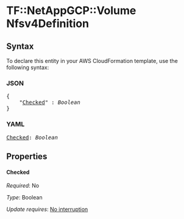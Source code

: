 # TF::NetAppGCP::Volume Nfsv4Definition

## Syntax

To declare this entity in your AWS CloudFormation template, use the following syntax:

### JSON

<pre>
{
    "<a href="#checked" title="Checked">Checked</a>" : <i>Boolean</i>
}
</pre>

### YAML

<pre>
<a href="#checked" title="Checked">Checked</a>: <i>Boolean</i>
</pre>

## Properties

#### Checked

_Required_: No

_Type_: Boolean

_Update requires_: [No interruption](https://docs.aws.amazon.com/AWSCloudFormation/latest/UserGuide/using-cfn-updating-stacks-update-behaviors.html#update-no-interrupt)

